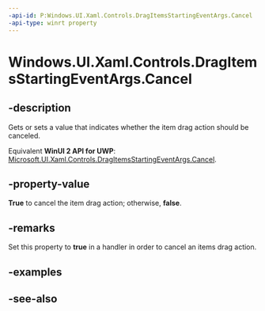 ```yaml
---
-api-id: P:Windows.UI.Xaml.Controls.DragItemsStartingEventArgs.Cancel
-api-type: winrt property
---
```


<!-- Property syntax
public bool Cancel { get;  set; }
-->

# Windows.UI.Xaml.Controls.DragItemsStartingEventArgs.Cancel

## -description
Gets or sets a value that indicates whether the item drag action should be canceled.

Equivalent **WinUI 2 API for UWP**: [Microsoft.UI.Xaml.Controls.DragItemsStartingEventArgs.Cancel](/windows/winui/api/microsoft.ui.xaml.controls.dragitemsstartingeventargs.cancel).

## -property-value
**True** to cancel the item drag action; otherwise, **false**.

## -remarks
Set this property to **true** in a handler in order to cancel an items drag action. 

## -examples

## -see-also
